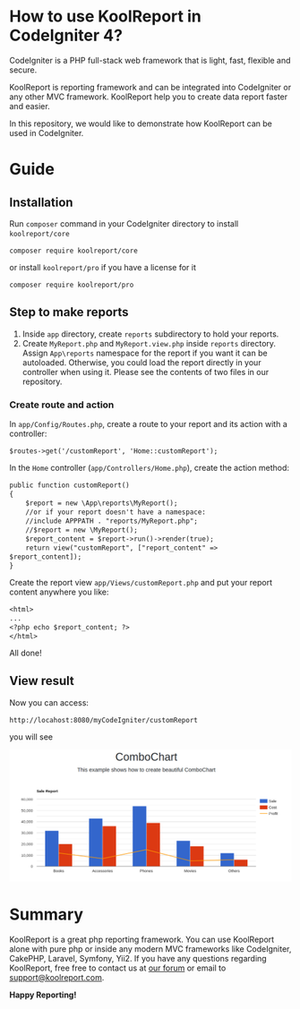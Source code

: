 # How to use KoolReport in CodeIgniter 4?

CodeIgniter is a PHP full-stack web framework that is light, fast, flexible and secure.

KoolReport is reporting framework and can be integrated into CodeIgniter or any other MVC framework. KoolReport help you to create data report faster and easier.

In this repository, we would like to demonstrate how KoolReport can be used in CodeIgniter.

# Guide

## Installation

Run `composer` command in your CodeIgniter directory to install `koolreport/core`

```
composer require koolreport/core
```
or install `koolreport/pro` if you have a license for it

```
composer require koolreport/pro
```

## Step to make reports

1. Inside `app` directory, create `reports` subdirectory to hold your reports.
2. Create `MyReport.php` and `MyReport.view.php` inside `reports` directory. Assign `App\reports` namespace for the report if you want it can be autoloaded. Otherwise, you could load the report directly in your controller when using it. Please see the contents of two files in our repository.

### Create route and action

In `app/Config/Routes.php`, create a route to your report and its action with a controller:

```
$routes->get('/customReport', 'Home::customReport');
```
In the `Home` controller (`app/Controllers/Home.php`), create the action method:

```
public function customReport()
{
    $report = new \App\reports\MyReport();
    //or if your report doesn't have a namespace:
    //include APPPATH . "reports/MyReport.php";
    //$report = new \MyReport();
    $report_content = $report->run()->render(true);
    return view("customReport", ["report_content" => $report_content]);
}
```
Create the report view `app/Views/customReport.php` and put your report content anywhere you like:

```
<html>
...
<?php echo $report_content; ?>
</html>
```

All done!

## View result

Now you can access:

```
http://locahost:8080/myCodeIgniter/customReport
```

you will see

![](codeigniter4_combochart.png)


# Summary

KoolReport is a great php reporting framework. You can use KoolReport alone with pure php or inside any modern MVC frameworks like CodeIgniter, CakePHP, Laravel, Symfony, Yii2. If you have any questions regarding KoolReport, free free to contact us at [our forum](https://www.koolreport.com/forum/topics) or email to [support@koolreport.com](mailto:support@koolreport.com).

__Happy Reporting!__